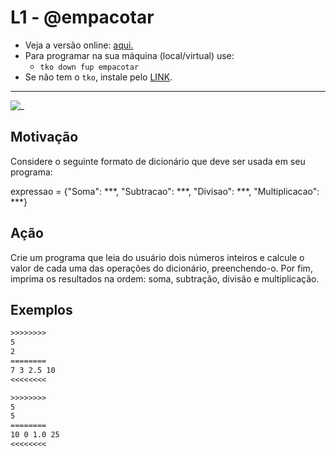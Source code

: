# L1 - @empacotar

- Veja a versão online: [aqui.](https://github.com/qxcodefup/arcade/blob/master/base/empacotar/Readme.md)
- Para programar na sua máquina (local/virtual) use:
  - `tko down fup empacotar`
- Se não tem o `tko`, instale pelo [LINK](https://github.com/senapk/tko).

---

![_](https://raw.githubusercontent.com/qxcodefup/arcade/master/base/empacotar/cover.jpg)

## Motivação

Considere o seguinte formato de dicionário que deve ser usada em seu programa:  
  
expressao = {"Soma": \*\*\*, "Subtracao": \*\*\*, "Divisao": \*\*\*, "Multiplicacao": \*\*\*}  
  
## Ação

Crie um programa que leia do usuário dois números inteiros e calcule o valor de cada uma das operações do dicionário, preenchendo-o. Por fim, imprima os resultados na ordem: soma, subtração, divisão e multiplicação.

## Exemplos

``` txt
>>>>>>>>
5  
2
========
7 3 2.5 10
<<<<<<<<

>>>>>>>>
5  
5
========
10 0 1.0 25
<<<<<<<<
```

